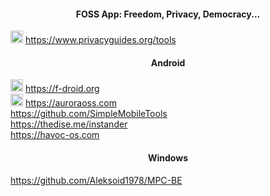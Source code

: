 <h4 align="center"> FOSS App: Freedom, Privacy, Democracy... </h4>

<img width=20px src="https://www.privacyguides.org/assets/brand/PNG/Favicon/favicon-32x32.png"></img>  https://www.privacyguides.org/tools

<h4 align="center"> Android </h4>

<img width=20px src="https://f-droid.org/assets/apple-touch-icon_ypJwtCrcixeH_qV6LdcMYk1anFIR9o-_ufR__1wNdJY=.png"></img> https://f-droid.org
<br>
<img width=20px src="https://auroraoss.com/img/auroralogo.webp"></img> https://auroraoss.com
<br>
https://github.com/SimpleMobileTools
<br>
https://thedise.me/instander
<br>
https://havoc-os.com

<h4 align="center"> Windows </h4>

https://github.com/Aleksoid1978/MPC-BE
